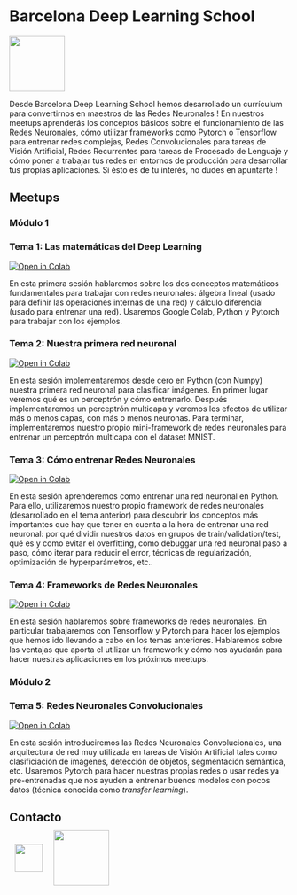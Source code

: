 # Barcelona Deep Learning School

<a href="https://www.meetup.com/es-ES/BCN-DL-School/" target="_blank"><img src="https://www.meetup.com/mu_static/es-ES/logo--script.004ada05.svg" width=100/></a>

Desde Barcelona Deep Learning School hemos desarrollado un currículum para convertirnos en maestros de las Redes Neuronales ! En nuestros meetups aprenderás los conceptos básicos sobre el funcionamiento de las Redes Neuronales, cómo utilizar frameworks como Pytorch o Tensorflow para entrenar redes complejas, Redes Convolucionales para tareas de Visión Artificial, Redes Recurrentes para tareas de Procesado de Lenguaje y cómo poner a trabajar tus redes en entornos de producción para desarrollar tus propias aplicaciones. Si ésto es de tu interés, no dudes en apuntarte !

## Meetups

### Módulo 1

### Tema 1: Las matemáticas del Deep Learning

[![Open in Colab](https://colab.research.google.com/assets/colab-badge.svg)](https://drive.google.com/open?id=1pnvCOyXP7lPO6G22IbclECAXutoRaHvP)

En esta primera sesión hablaremos sobre los dos conceptos matemáticos fundamentales para trabajar con redes neuronales: álgebra lineal (usado para definir las operaciones internas de una red) y cálculo diferencial (usado para entrenar una red). Usaremos Google Colab, Python y Pytorch para trabajar con los ejemplos.

### Tema 2: Nuestra primera red neuronal

[![Open in Colab](https://colab.research.google.com/assets/colab-badge.svg)](https://drive.google.com/open?id=1pW1SVnOub1ghrS2jTI6pldt0M-IzLoE6)

En esta sesión implementaremos desde cero en Python (con Numpy) nuestra primera red neuronal para clasificar imágenes. En primer lugar veremos qué es un perceptrón y cómo entrenarlo. Después implementaremos un perceptrón multicapa y veremos los efectos de utilizar más o menos capas, con más o menos neuronas. Para terminar, implementaremos nuestro propio mini-framework de redes neuronales para entrenar un perceptrón multicapa con el dataset MNIST.


### Tema 3: Cómo entrenar Redes Neuronales

[![Open in Colab](https://colab.research.google.com/assets/colab-badge.svg)](https://drive.google.com/open?id=1gfNjVZLmVXi-vQf5gjA8Z531HqKVJWfY)

En esta sesión aprenderemos como entrenar una red neuronal en Python. Para ello, utilizaremos nuestro propio framework de redes neuronales (desarrollado en el tema anterior) para descubrir los conceptos más importantes que hay que tener en cuenta a la hora de entrenar una red neuronal: por qué dividir nuestros datos en grupos de train/validation/test, qué es y como evitar el overfitting, como debuggar una red neuronal paso a paso, cómo iterar para reducir el error, técnicas de regularización, optimización de hyperparámetros, etc..


### Tema 4: Frameworks de Redes Neuronales

[![Open in Colab](https://colab.research.google.com/assets/colab-badge.svg)](https://drive.google.com/open?id=15n_h-k_Su2PQoJm1yRlmNYGagdDESkQt)

En esta sesión hablaremos sobre frameworks de redes neuronales. En particular trabajaremos con Tensorflow y Pytorch para hacer los ejemplos que hemos ido llevando a cabo en los temas anteriores. Hablaremos sobre las ventajas que aporta el utilizar un framework y cómo nos ayudarán para hacer nuestras aplicaciones en los próximos meetups.



### Módulo 2

### Tema 5: Redes Neuronales Convolucionales

[![Open in Colab](https://colab.research.google.com/assets/colab-badge.svg)](https://drive.google.com/file/d/17WuaJnUa0r27MFxrUDvYY8CtIW8aCYur/view?usp=sharing)

En esta sesión introduciremos las Redes Neuronales Convolucionales, una arquitectura de red muy utilizada en tareas de Visión Artificial tales como clasificiación de imágenes, detección de objetos, segmentación semántica, etc. Usaremos Pytorch para hacer nuestras propias redes o usar redes ya pre-entrenadas que nos ayuden a entrenar buenos modelos con pocos datos (técnica conocida como *transfer learning*).


## Contacto

<div style="display:flex; align-items:center;justify-items:center; margin-top:-20px;">

<a style="margin:10px" href="https://twitter.com/BarcelonaAI" target="_blank"><img src="https://www.cineaurora.it/wp-content/uploads/2013/12/unnamed.png" width=50/></a>

<a style="margin:10px" href="https://www.meetup.com/es-ES/Barcelona-School-of-AI/" target="_blank"><img src="https://www.meetup.com/mu_static/es-ES/logo--script.004ada05.svg" width=100/></a>

</div>
